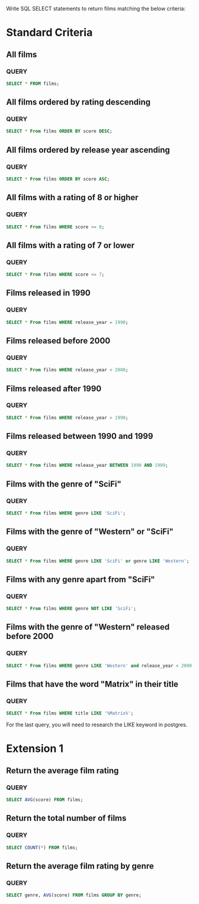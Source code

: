 Write SQL SELECT statements to return films matching the below criteria:

# Standard Criteria
## All films
### QUERY
```sql
SELECT * FROM films;
```
## All films ordered by rating descending
### QUERY
```sql
SELECT * From films ORDER BY score DESC;
```
## All films ordered by release year ascending
### QUERY
```sql
SELECT * From films ORDER BY score ASC;
```
## All films with a rating of 8 or higher
### QUERY
```sql
SELECT * From films WHERE score >= 8;
```
## All films with a rating of 7 or lower
### QUERY
```sql
SELECT * From films WHERE score <= 7;
```
## Films released in 1990
### QUERY
```sql
SELECT * From films WHERE release_year = 1990;
```
## Films released before 2000
### QUERY
```sql
SELECT * From films WHERE release_year < 2000;
```
## Films released after 1990
### QUERY
```sql
SELECT * From films WHERE release_year > 1990;
```
## Films released between 1990 and 1999
### QUERY
```sql
SELECT * From films WHERE release_year BETWEEN 1990 AND 1999;
```
## Films with the genre of "SciFi"
### QUERY
```sql
SELECT * From films WHERE genre LIKE 'SciFi';
```
## Films with the genre of "Western" or "SciFi"
### QUERY
```sql
SELECT * From films WHERE genre LIKE 'SciFi' or genre LIKE 'Western';
```
## Films with any genre apart from "SciFi"
### QUERY
```sql
SELECT * From films WHERE genre NOT LIKE 'SciFi';
```
## Films with the genre of "Western" released before 2000
### QUERY
```sql
SELECT * From films WHERE genre LIKE 'Western' and release_year < 2000;
```
## Films that have the word "Matrix" in their title
### QUERY
```sql
SELECT * From films WHERE title LIKE '%Matrix%';
```

For the last query, you will need to research the LIKE keyword in postgres.

# Extension 1

## Return the average film rating
### QUERY
```sql
SELECT AVG(score) FROM films;
```
## Return the total number of films
### QUERY
```sql
SELECT COUNT(*) FROM films;
```
## Return the average film rating by genre
### QUERY
```sql
SELECT genre, AVG(score) FROM films GROUP BY genre;
```